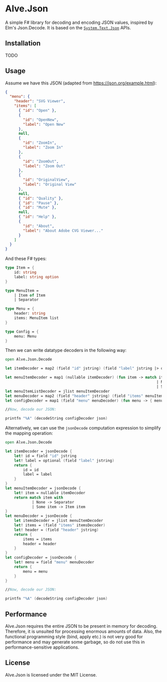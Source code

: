 # Alve.Json

A simple F# library for decoding and encoding JSON values, inspired by Elm's Json.Decode. It is based on the [`System.Text.Json`](https://docs.microsoft.com/en-us/dotnet/api/system.text.json?view=netcore-3.0) APIs.

## Installation

TODO

## Usage

Assume we have this JSON (adapted from <https://json.org/example.html>):

```json
{
  "menu": {
    "header": "SVG Viewer",
    "items": [
      { "id": "Open" },
      {
        "id": "OpenNew",
        "label": "Open New"
      },
      null,
      {
        "id": "ZoomIn",
        "label": "Zoom In"
      },
      {
        "id": "ZoomOut",
        "label": "Zoom Out"
      },
      {
        "id": "OriginalView",
        "label": "Original View"
      },
      null,
      { "id": "Quality" },
      { "id": "Pause" },
      { "id": "Mute" },
      null,
      { "id": "Help" },
      {
        "id": "About",
        "label": "About Adobe CVG Viewer..."
      }
    ]
  }
}
```

And these F# types:

```fsharp
type Item = {
    id: string
    label: string option
}

type MenuItem =
    | Item of Item
    | Separator

type Menu = {
    header: string
    items: MenuItem list
}

type Config = {
    menu: Menu
}
```

Then we can write datatype decoders in the following way:

```fsharp
open Alve.Json.Decode

let itemDecoder = map2 (field "id" jstring) (field "label" jstring |> optional) (fun id label -> { id = id;label = label })

let menuItemDecoder = map1 (nullable itemDecoder) (fun item -> match item with
                                                                    | None -> Separator
                                                                    | Some item -> Item item)
let menuItemListDecoder = jlist menuItemDecoder
let menuDecoder = map2 (field "header" jstring) (field "items" menuItemListDecoder) (fun header items -> {header = header; items = items })
let configDecoder = map1 (field "menu" menuDecoder) (fun menu -> { menu = menu })

//Now, decode our JSON:

printfn "%A" (decodeString configDecoder json)
```

Alternatively, we can use the `jsonDecode` computation expression to simplify the mapping operation:

```fsharp
open Alve.Json.Decode

let itemDecoder = jsonDecode {
    let! id = field "id" jstring
    let! label = optional (field "label" jstring)
    return {
        id = id
        label = label
    }
}
let menuItemDecoder = jsonDecode {
    let! item = nullable itemDecoder
    return match item with
            | None -> Separator
            | Some item -> Item item
}
let menuDecoder = jsonDecode {
    let itemsDecoder = jlist menuItemDecoder
    let! items = (field "items" itemsDecoder)
    let! header = (field "header" jstring)
    return {
        items = items
        header = header
    }
}
let configDecoder = jsonDecode {
    let! menu = field "menu" menuDecoder
    return {
        menu = menu
    }
}

//Now, decode our JSON:

printfn "%A" (decodeString configDecoder json)
```

## Performance

Alve.Json requires the entire JSON to be present in memory for decoding. Therefore, it is unsuited for processing enormous amounts of data. Also, the functional programming style (bind, apply etc.) is not very good for performance and may generate some garbage, so do not use this in performance-sensitive applications.

## License

Alve.Json is licensed under the MIT License.
